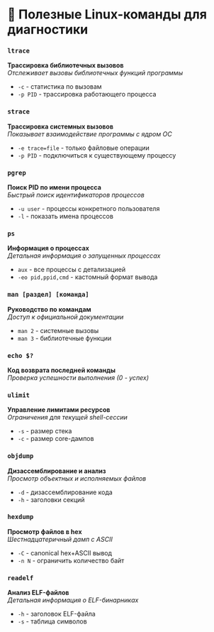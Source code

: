 # 🐧 Полезные Linux-команды для диагностики


### `ltrace`
**Трассировка библиотечных вызовов**  
*Отслеживает вызовы библиотечных функций программы*
- `-c` - статистика по вызовам
- `-p PID` - трассировка работающего процесса

### `strace`
**Трассировка системных вызовов**  
*Показывает взаимодействие программы с ядром ОС*
- `-e trace=file` - только файловые операции
- `-p PID` - подключиться к существующему процессу


### `pgrep`
**Поиск PID по имени процесса**  
*Быстрый поиск идентификаторов процессов*
- `-u user` - процессы конкретного пользователя
- `-l` - показать имена процессов

### `ps`
**Информация о процессах**  
*Детальная информация о запущенных процессах*
- `aux` - все процессы с детализацией
- `-eo pid,ppid,cmd` - кастомный формат вывода


### `man [раздел] [команда]`
**Руководство по командам**  
*Доступ к официальной документации*
- `man 2` - системные вызовы
- `man 3` - библиотечные функции


### `echo $?`
**Код возврата последней команды**  
*Проверка успешности выполнения (0 - успех)*

### `ulimit`
**Управление лимитами ресурсов**  
*Ограничения для текущей shell-сессии*
- `-s` - размер стека
- `-c` - размер core-дампов


### `objdump`
**Дизассемблирование и анализ**  
*Просмотр объектных и исполняемых файлов*
- `-d` - дизассемблирование кода
- `-h` - заголовки секций

### `hexdump`
**Просмотр файлов в hex**  
*Шестнадцатеричный дамп с ASCII*
- `-C` - canonical hex+ASCII вывод
- `-n N` - ограничить количество байт

### `readelf`
**Анализ ELF-файлов**  
*Детальная информация о ELF-бинарниках*
- `-h` - заголовок ELF-файла
- `-s` - таблица символов
